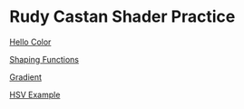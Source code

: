 # Rudy Castan Shader Practice


[Hello Color](draw.html?shader=00_color.frag)

[Shaping Functions](draw.html?shader=01_shaping.frag)

[Gradient](draw.html?shader=02_gradient.frag)

[HSV Example](draw.html?shader=03_hsv.frag)
